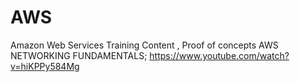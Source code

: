 # AWS
Amazon Web Services Training Content , Proof of concepts
AWS NETWORKING FUNDAMENTALS; 
https://www.youtube.com/watch?v=hiKPPy584Mg
